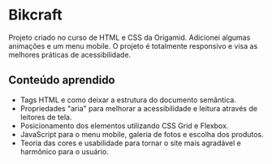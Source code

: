
# Bikcraft

Projeto criado no curso de HTML e CSS da Origamid. Adicionei algumas animações e um menu mobile. O projeto é totalmente responsivo e visa as melhores práticas de acessibilidade.


## Conteúdo aprendido

- Tags HTML e como deixar a estrutura do documento semântica.
- Propriedades "aria" para melhorar a acessibilidade e leitura através de leitores de tela.
- Posicionamento dos elementos utilizando CSS Grid e Flexbox.
- JavaScript para o menu mobile, galeria de fotos e escolha dos produtos.
- Teoria das cores e usabilidade para tornar o site mais agradável e harmônico para o usuário.

